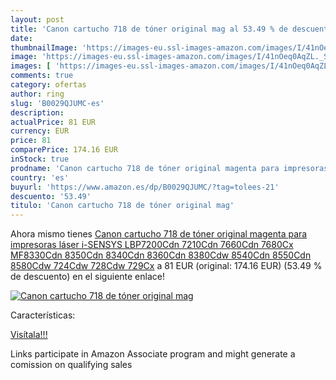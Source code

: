 ```yaml
---
layout: post
title: 'Canon cartucho 718 de tóner original mag al 53.49 % de descuento'
date: 
thumbnailImage: 'https://images-eu.ssl-images-amazon.com/images/I/41nOeq0AqZL._SL200_.jpg'
image: 'https://images-eu.ssl-images-amazon.com/images/I/41nOeq0AqZL._SL200_.jpg'
images: [ 'https://images-eu.ssl-images-amazon.com/images/I/41nOeq0AqZL._SL200_.jpg' ]
comments: true
category: ofertas
author: ring
slug: 'B0029QJUMC-es'
description:
actualPrice: 81 EUR
currency: EUR
price: 81
comparePrice: 174.16 EUR
inStock: true
prodname: 'Canon cartucho 718 de tóner original magenta para impresoras láser i-SENSYS LBP7200Cdn 7210Cdn 7660Cdn 7680Cx MF8330Cdn 8350Cdn 8340Cdn 8360Cdn 8380Cdw 8540Cdn 8550Cdn 8580Cdw 724Cdw 728Cdw 729Cx'
country: 'es'
buyurl: 'https://www.amazon.es/dp/B0029QJUMC/?tag=tolees-21'
descuento: '53.49'
titulo: 'Canon cartucho 718 de tóner original mag'
---
```


Ahora mismo tienes [Canon cartucho 718 de tóner original magenta para impresoras láser i-SENSYS LBP7200Cdn 7210Cdn 7660Cdn 7680Cx MF8330Cdn 8350Cdn 8340Cdn 8360Cdn 8380Cdw 8540Cdn 8550Cdn 8580Cdw 724Cdw 728Cdw 729Cx](https://www.amazon.es/dp/B0029QJUMC/?tag=tolees-21) a 81 EUR (original: 174.16 EUR) (53.49 %  de descuento) en el siguiente enlace!

[![Canon cartucho 718 de tóner original mag](https://images-eu.ssl-images-amazon.com/images/I/41nOeq0AqZL._SL200_.jpg)](https://www.amazon.es/dp/B0029QJUMC/?tag=tolees-21)

Características:


[Visítala!!!](https://www.amazon.es/dp/B0029QJUMC/?tag=tolees-21)

Links participate in Amazon Associate program and might generate a comission on qualifying sales
